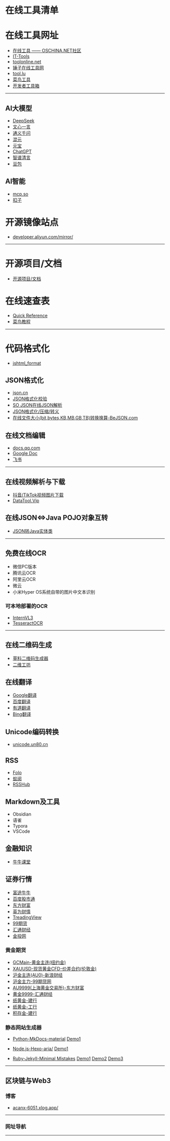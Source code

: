 # 在线工具清单


# 在线工具网址

- [在线工具 —— OSCHINA.NET社区](https://tool.oschina.net/)
- [IT-Tools](https://tool.zstatic.net/sql-prettify)    
- [toolonline.net](https://toolonline.net/)
- [锤子在线工具网](https://www.toolhelper.cn/)
- [tool.lu](https://tool.lu/)
- [菜鸟工具](https://www.jyshare.com/)
- [开发者工具箱](https://coding.tools/cn)

---


## AI大模型

- [DeepSeek](https://chat.deepseek.com/)
- [文心一言](https://yiyan.baidu.com/)
- [通义千问](https://tongyi.aliyun.com/qianwen/)
- [混元](https://yuanbao.tencent.com/chat/)
- [元宝](https://yuanbao.tencent.com/chat/)
- [ChatGPT](https://openai.com/index/chatgpt/)
- [智谱清言](https://chatglm.cn/main/alltoolsdetail?lang=zh)
- [豆包](https://www.doubao.com/chat/)

## AI智能

- [mcp.so](https://mcp.so/)
- [扣子](https://www.coze.cn/)

# 开源镜像站点

- [developer.aliyun.com/mirror/](https://developer.aliyun.com/mirror/)


---

# 开源项目/文档
- [开源项目/文档](./OS/README.md)


# 在线速查表

- [Quick Reference](https://quickref.cn/index.html)
- [菜鸟教程](https://www.runoob.com/)

---

# 代码格式化

- [jshtml_format](https://www.bejson.com/jshtml_format/index.html)


## JSON格式化
- [json.cn](https://www.json.cn/jsononline/)
- [JSON格式化校验](https://www.bejson.com/explore/index_new/)
- [SO JSON在线JSON解析](https://www.sojson.com/)
- [JSON格式化/压缩/转义](https://www.uutils.com/format/json.htm)
- [在线文件大小(bit,bytes,KB,MB,GB,TB)转换换算-BeJSON.com](https://www.bejson.com/convert/filesize/)


## 在线文档编辑

- [docs.qq.com](https://docs.qq.com)
- [Google Doc](#)
- [飞书](www.feishu.cn)


---

## 在线视频解析与下载

- [抖音/TikTok视频图片下载](https://snapany.com/zh/tiktok)
- [DataTool.Vip](https://www.datatool.vip/)

## 在线JSON<=>Java POJO对象互转

- [JSON转Java实体类](https://www.sojson.com/json2entity.html)

---

## 免费在线OCR

- 微信PC版本
- 腾讯云OCR
- 阿里云OCR
- 微云
- 小米Hyper OS系统自带的图片中文本识别

### 可本地部署的OCR

- [InternVL3](https://modelscope.cn/collections/InternVL3-5d0bdc54b7d84e)
- [TesseractOCR](https://tesseract.patagames.com/)

--- 

## 在线二维码生成
- [草料二维码生成器](https://cli.im/)
- [二维工坊](https://www.2weima.com/)


## 在线翻译
- [Google翻译](https://translate.google.com/)
- [百度翻译](https://fanyi.baidu.com/mtpe-individual/multimodal#/)
- [有道翻译](https://fanyi.youdao.com/#/)
- [Bing翻译](https://cn.bing.com/translator)

## Unicode编码转换

- [unicode.un80.cn](https://unicode.un80.cn/)

## RSS

- [Folo](https://app.follow.is/)
- [蚁阅](https://rss.anyant.com/)
- [RSSHub](https://rsshub.netlify.app/zh/)

## Markdown及工具

- Obsidian
- 语雀
- Typora
- VSCode

## 金融知识

- [牛牛课堂](https://www.futunn.com/learn/wiki)

## 证券行情


- [富途牛牛](https://www.futunn.com/quote/hk/heatmap)
- [百度股市通](https://gushitong.baidu.com/)
- [东方财富](https://quote.eastmoney.com/center/)
- [英为财情](https://cn.investing.com/)
- [TreadingView](https://cn.tradingview.com/)
- [99期货](https://www.99qh.com/quote/AUSH00)
- [汇通财经](https://quote.fx678.com/)
- [金投网](https://quote.cngold.org/)


### 黄金期货

- [GCMain-黄金主连(纽约金)](https://www.futunn.com/stock/GCMAIN-US)
- [XAUUSD-现货黄金CFD-价差合约(伦敦金)](https://www.futunn.com/stock/XAUUSD-FX)
- [沪金主连(AU0)-新浪财经](https://finance.sina.com.cn/futures/quotes/AU0.shtml)
- [沪金主力-99期货网](https://www.99qh.com/quote/AUSH00)
- [AU9999(上海黄金交易所)-东方财富](https://quote.eastmoney.com/globalfuture/AU9999.html)
- [黄金9999-汇通财经](https://quote.fx678.com/symbol/AU9999)
- [纸黄金-建行](https://quote.cngold.org/gjs/yhzhj_jh9999.html)
- [纸黄金-工行](https://quote.cngold.org/gjs/yhzhj_ghzhj1.html)
- [积存金-建行](https://gold3.ccb.com/chn/home/gold_new/cpjs/index.shtml)



### 静态网站生成器

- [Python-MkDocs-material](https://www.mkdocs.org/)      [Demo1](https://acanx.github.io/Node/)

- [Node.js-Hexo-aria/](https://github.com/AlynxZhou/hexo-theme-aria/)  [Demo1](https://acanx.github.io/Blog/index.html)

- [Ruby-Jekyll-Minimal Mistakes](https://github.com/mmistakes/minimal-mistakes)  [Demo1](https://jekyllthemes.io/theme/minimal-mistakes) [Demo2](https://www.aivi.fyi/about/)    [Demo3](https://mademistakes.com/work/jekyll-themes/minimal-mistakes/)


---

## 区块链与Web3

### 博客

- [acanx-6051.xlog.app/](https://acanx-6051.xlog.app/)

---

### 网址导航

---


